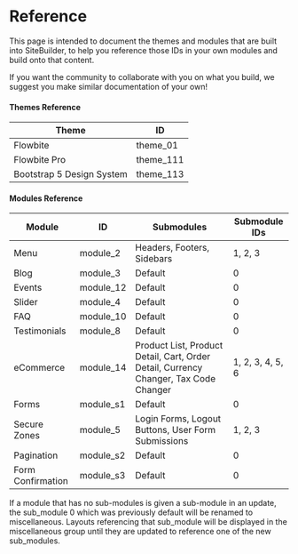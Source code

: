 # Reference

This page is intended to document the themes and modules that are built into SiteBuilder, to help you reference those IDs in your own modules and build onto that content.

If you want the community to collaborate with you on what you build, we suggest you make similar documentation of your own!

#### Themes Reference <a href="#themes-reference" id="themes-reference"></a>

| Theme                     | ID         |
| ------------------------- | ---------- |
| Flowbite                  | theme\_01  |
| Flowbite Pro              | theme\_111 |
| Bootstrap 5 Design System | theme\_113 |

#### Modules Reference <a href="#modules-reference" id="modules-reference"></a>

| Module            | ID         | Submodules                                                                           | Submodule IDs    |
| ----------------- | ---------- | ------------------------------------------------------------------------------------ | ---------------- |
| Menu              | module\_2  | Headers, Footers, Sidebars                                                           | 1, 2, 3          |
| Blog              | module\_3  | Default                                                                              | 0                |
| Events            | module\_12 | Default                                                                              | 0                |
| Slider            | module\_4  | Default                                                                              | 0                |
| FAQ               | module\_10 | Default                                                                              | 0                |
| Testimonials      | module\_8  | Default                                                                              | 0                |
| eCommerce         | module\_14 | Product List, Product Detail, Cart, Order Detail, Currency Changer, Tax Code Changer | 1, 2, 3, 4, 5, 6 |
| Forms             | module\_s1 | Default                                                                              | 0                |
| Secure Zones      | module\_5  | Login Forms, Logout Buttons, User Form Submissions                                   | 1, 2, 3          |
| Pagination        | module\_s2 | Default                                                                              | 0                |
| Form Confirmation | module\_s3 | Default                                                                              | 0                |

If a module that has no sub-modules is given a sub-module in an update, the sub\_module 0 which was previously default will be renamed to miscellaneous. Layouts referencing that sub\_module will be displayed in the miscellaneous group until they are updated to reference one of the new sub\_modules.
